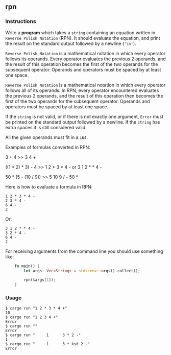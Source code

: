## rpn

### Instructions

Write a **program** which takes a `string` containing an equation written in `Reverse Polish Notation` (RPN). It should evaluate the equation, and print the result on the standard output followed by a newline (`'\n'`).

`Reverse Polish Notation` is a mathematical notation in which every operator follows its operands. Every operator evaluates the previous 2 operands, and the result of this operation becomes the first of the two operands for the subsequent operator. Operands and operators must be spaced by at least one space.

`Reverse Polish Notation` is a mathematical notation in which every operator follows all of its operands. In RPN, every operator encountered evaluates the previous 2 operands, and the result of this operation then becomes the first of the two operands for the subsequent operator. Operands and operators must be spaced by at least one space.

If the `string` is not valid, or if there is not exactly one argument, `Error` must be printed on the standard output followed by a newline.
If the `string` has extra spaces it is still considered valid.

All the given operands must fit in a `i64`.

Examples of formulas converted in RPN:

3 + 4 >> 3 4 +

((1 \* 2) \* 3) - 4 >> 1 2 \* 3 \* 4 - or 3 1 2 \* \* 4 -

50 \* (5 - (10 / 9)) >> 5 10 9 / - 50 \*

Here is how to evaluate a formula in RPN:

```console
1 2 * 3 * 4 -
2 3 * 4 -
6 4 -
2
```

Or:

```console
3 1 2 * * 4 -
3 2 * 4 -
6 4 -
2
```

For receiving arguments from the command line you should use something like:

```rust
    fn main() {
        let args: Vec<String> = std::env::args().collect();

        rpn(&args[1]);
    }

```

### Usage

```console
$ cargo run "1 2 * 3 * 4 +"
10
$ cargo run "1 2 3 4 +"
Error
$ cargo run ""
Error
$ cargo run "     1      3 * 2 -"
1
$ cargo run "     1      3 * ksd 2 -"
Error
```
